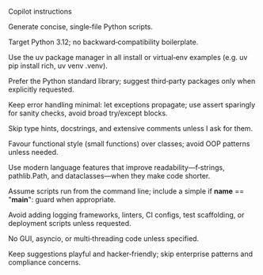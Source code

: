 Copilot instructions

Generate concise, single‑file Python scripts.

Target Python 3.12; no backward‑compatibility boilerplate.

Use the uv package manager in all install or virtual‑env examples (e.g. uv pip install rich, uv venv .venv).

Prefer the Python standard library; suggest third‑party packages only when explicitly requested.

Keep error handling minimal: let exceptions propagate; use assert sparingly for sanity checks, avoid broad try/except blocks.

Skip type hints, docstrings, and extensive comments unless I ask for them.

Favour functional style (small functions) over classes; avoid OOP patterns unless needed.

Use modern language features that improve readability—f‑strings, pathlib.Path, and dataclasses—when they make code shorter.

Assume scripts run from the command line; include a simple if __name__ == "__main__": guard when appropriate.

Avoid adding logging frameworks, linters, CI configs, test scaffolding, or deployment scripts unless requested.

No GUI, asyncio, or multi‑threading code unless specified.

Keep suggestions playful and hacker‑friendly; skip enterprise patterns and compliance concerns.

